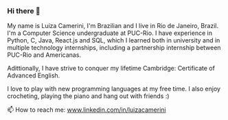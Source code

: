 ### Hi there 👋
My name is Luíza Camerini, I'm Brazilian and I live in Rio de Janeiro, Brazil. I'm a Computer Science undergraduate at PUC-Rio. I have experience in Python, C, Java, React.js and SQL, which I learned both in university and in multiple technology internships, including a partnership internship between PUC-Rio and Americanas.

Adittionally, I have strive to conquer my lifetime Cambridge: Certificate of Advanced English.

I love to play with new programming languages at my free time. I also enjoy crocheting, playing the piano and hang out with friends :)

📫 How to reach me: www.linkedin.com/in/luizacamerini

<!--
- 🔭 I’m currently working on ...
- 🌱 I’m currently learning ...
- 👯 I’m looking to collaborate on ...
- 🤔 I’m looking for help with ...
- 💬 Ask me about ...
- 📫 How to reach me: ...
- 😄 Pronouns: ...
- ⚡ Fun fact: ...
-->
